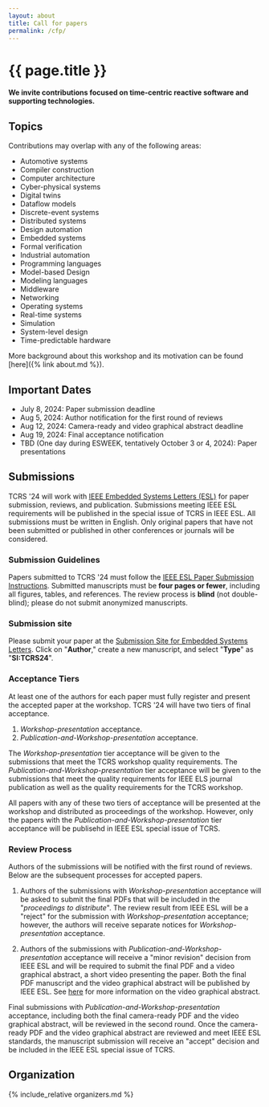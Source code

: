 ```yaml
---
layout: about
title: Call for papers
permalink: /cfp/
---
```


# {{ page.title }}

**We invite contributions focused on time-centric reactive software and supporting technologies.**
## Topics
Contributions may overlap with any of the following areas:

- Automotive systems
- Compiler construction
- Computer architecture
- Cyber-physical systems
- Digital twins
- Dataflow models
- Discrete-event systems
- Distributed systems
- Design automation
- Embedded systems
- Formal verification
- Industrial automation
- Programming languages
- Model-based Design
- Modeling languages
- Middleware
- Networking
- Operating systems
- Real-time systems
- Simulation
- System-level design
- Time-predictable hardware

More background about this workshop and its motivation can be found [here]({% link about.md %}).

## Important Dates
- July 8, 2024: Paper submission deadline
- Aug 5, 2024: Author notification for the first round of reviews
- Aug 12, 2024: Camera-ready and video graphical abstract deadline
- Aug 19, 2024: Final acceptance notification
- TBD (One day during ESWEEK, tentatively October 3 or 4, 2024): Paper presentations

## Submissions
TCRS '24 will work with [IEEE Embedded Systems Letters (ESL)](https://ieee-ceda.org/publication/esl) for paper submission, reviews, and publication.
Submissions meeting IEEE ESL requirements will be published in the special issue of TCRS in IEEE ESL.
All submissions must be written in English. 
Only original papers that have not been submitted or published in other conferences or journals will be considered.

### Submission Guidelines
Papers submitted to TCRS '24 must follow the [IEEE ESL Paper Submission Instructions](https://ieee-ceda.org/publication/esl/esl-paper-submission).
Submitted manuscripts must be **four pages or fewer**, including all figures, tables, and references.
The review process is **blind** (not double-blind);
please do not submit anonymized manuscripts.

### Submission site
Please submit your paper at the [Submission Site for
Embedded Systems Letters](https://mc.manuscriptcentral.com/les-ieee).
Click on "**Author**," create a new manuscript, and select "**Type**" as "**SI:TCRS24**".

### Acceptance Tiers
At least one of the authors for each paper must fully register and present the accepted paper at the workshop.
TCRS '24 will have two tiers of final acceptance.

1. *Workshop-presentation* acceptance.
2. *Publication-and-Workshop-presentation* acceptance.

The *Workshop-presentation* tier acceptance will be given to the submissions that meet the TCRS workshop quality requirements.
The *Publication-and-Workshop-presentation* tier acceptance will be given to the submissions that meet the quality requirements for IEEE ELS journal publication as well as the quality requirements for the TCRS workshop.

All papers with any of these two tiers of acceptance will be presented at the workshop and distributed as proceedings of the workshop.
However, only the papers with the *Publication-and-Workshop-presentation* tier acceptance will be publisehd in IEEE ESL special issue of TCRS.

### Review Process
Authors of the submissions will be notified with the first round of reviews.
Below are the subsequent processes for accepted papers.

1. Authors of the submissions with *Workshop-presentation* acceptance will be asked to submit the final PDFs that will be included in the "*proceedings to distribute*".
The review result from IEEE ESL will be a "reject" for the submission with *Workshop-presentation* acceptance; however, the authors will receive separate notices for *Workshop-presentation* acceptance.

2. Authors of the submissions with *Publication-and-Workshop-presentation* acceptance will receive a "minor revision" decision from IEEE ESL and will be required to submit the final PDF and a video graphical abstract, a short video presenting the paper.
Both the final PDF manuscript and the video graphical abstract will be published by IEEE ESL.
See [here](https://ieee-ceda.org/publication/esl/esl-paper-submission) for more information on the video graphical abstract.

Final submissions with *Publication-and-Workshop-presentation* acceptance, including both the final camera-ready PDF and the video graphical abstract, will be reviewed in the second round.
Once the camera-ready PDF and the video graphical abstract are reviewed and meet IEEE ESL standards, the manuscript submission will receive an "accept" decision and be included in the IEEE ESL special issue of TCRS.

## Organization
{% include_relative organizers.md %}

